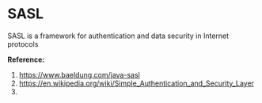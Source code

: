 # SASL
SASL is a framework for authentication and data security in Internet protocols


**Reference:**  
1. https://www.baeldung.com/java-sasl
2. https://en.wikipedia.org/wiki/Simple_Authentication_and_Security_Layer
3. 
